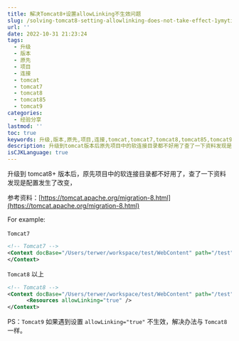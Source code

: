 ```yaml
---
title: 解决Tomcat8+设置allowLinking不生效问题
slug: /solving-tomcat8-setting-allowlinking-does-not-take-effect-1ymyti.html
url: ''
date: 2022-10-31 21:23:24
tags:
  - 升级
  - 版本
  - 原先
  - 项目
  - 连接
  - tomcat
  - tomcat7
  - tomcat8
  - tomcat85
  - tomcat9
categories:
  - 经验分享
lastmod: ''
toc: true
keywords: 升级,版本,原先,项目,连接,tomcat,tomcat7,tomcat8,tomcat85,tomcat9
description: 升级到tomcat版本后原先项目中的软连接目录都不好用了查了一下资料发现是配置发生了改变参考资料_https_tomcatapacheorgmigrationhtmlforexample_​tomcat​​tomcat​以上ps_tomcat​如果遇到设置allowlinking=​不生效解决办法与tomcat​一样。
isCJKLanguage: true
---
```

升级到 tomcat8+ 版本后，原先项目中的软连接目录都不好用了，查了一下资料发现是配置发生了改变，

参考资料：[https://tomcat.apache.org/migration-8.html](https://tomcat.apache.org/migration-8.html)

For example:

​`Tomcat7`​

```xml
<!-- Tomcat7 -->
<Context docBase="/Users/terwer/workspace/test/WebContent" path="/test" reloadable="false" allowLinking="true">
</Context>
```

​`Tomcat8`​ 以上

```xml
<!-- Tomcat8 -->
<Context docBase="/Users/terwer/workspace/test/WebContent" path="/test" reloadable="false">   
      <Resources allowLinking="true" />
</Context>
```

PS：`Tomcat9`​ 如果遇到设置 `allowLinking="true"`​ 不生效，解决办法与 `Tomcat8`​ 一样。